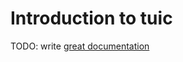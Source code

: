 # Introduction to tuic

TODO: write [great documentation](http://jacobian.org/writing/what-to-write/)
